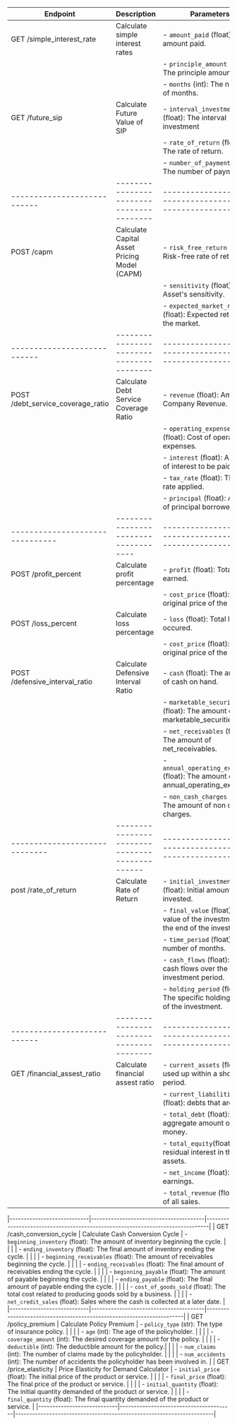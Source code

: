 | Endpoint                    | Description                                  | Parameters                                                |
|-----------------------------|----------------------------------------------|-----------------------------------------------------------|
| GET /simple_interest_rate   | Calculate simple interest rates              | - `amount_paid` (float): The amount paid.                 |
|                             |                                              | - `principle_amount` (float): The principle amount.       |
|                             |                                              | - `months` (int): The number of months.                   |
| GET /future_sip             | Calculate Future Value of SIP                | - `interval_investment` (float): The interval investment  |
|                             |                                              | - `rate_of_return` (float): The rate of return.           |
|                             |                                              | - `number_of_payments` (int): The number of payments.     |
| --------------------------- | ----------------------------------------     | --------------------------------------------------------- |
| POST /capm                  | Calculate Capital Asset Pricing Model (CAPM) | - `risk_free_return` (float): Risk-free rate of return.            |
|                             |                                              | - `sensitivity` (float): Asset's sensitivity.            |
|                             |                                              | - `expected_market_return` (float): Expected return of the market. |
| --------------------------- | ----------------------------------------     | --------------------------------------------------------- |
| POST /debt_service_coverage_ratio | Calculate Debt Service Coverage Ratio  | - `revenue` (float): Amount of Company Revenue.           |
|                                   |                                        | - `operating_expenses` (float): Cost of operating expenses.|
|                                   |                                        | - `interest` (float): Amount of interest to be paid       |
|                                   |                                        | - `tax_rate` (float): The tax rate applied.               |
|                                   |                                        | - `principal` (float): Amount of principal borrowed.      |
| -------------------------------   | ------------------------------------   | --------------------------------------------------------- |
| POST /profit_percent | Calculate profit percentage  | - `profit` (float): Total profit earned.           |
|                                   |                                        | - `cost_price` (float): The original price of the item |
| POST /loss_percent | Calculate loss percentage  | - `loss` (float): Total loss occured.           |
|                                   |                                        | - `cost_price` (float): The original price of the item |
| POST /defensive_interval_ratio | Calculate Defensive Interval Ratio        | - `cash` (float): The amount of cash on hand.             |
|                                |                                           | - `marketable_securities` (float): The amount of marketable_securities.|
|                                |                                           | - `net_receivables` (float): The amount of net_receivables.|
|                                |                                           | - `annual_operating_expenses` (float): The amount of annual_operating_expenses.|
|                                |                                           | - `non_cash_charges` (float): The amount of non cash charges.|
|-----------------------------|----------------------------------------------|-----------------------------------------------------------|
| post /rate_of_return   | Calculate Rate of Return                         | - `initial_investment` (float): Initial amount invested.                 |
|                             |                                              | - `final_value` (float): the value of the investment at the end of the investment.       |
|                             |                                              | - `time_period` (float): The number of months.                   |
|                             |                                              | - `cash_flows`  (float): A list of cash flows over the investment period.                   |
|                             |                                              | - `holding_period` (float): The specific holding period of the investment.                   |
| --------------------------- | ----------------------------------------     | --------------------------------------------------------- |
| GET /financial_assest_ratio   | Calculate financial assest ratio           | - `current_assets` (float): used up within a short period.                 |
|                             |                                            | - `current_liabilities` (float): debts that are due .       |
|                             |                                              | - `total_debt` (float): aggregate amount of money.                   |
|                             |                                              | - `total_equity`(float): residual interest in the assets.                   |
|                             |                                              | - `net_income` (float): net earnings.                   |
|                             |                                              | - `total_revenue` (float): sum of all sales.                   |

|----------------------------|----------------------------------------|-------------------------------------------------------------------------------|
| GET /cash_conversion_cycle | Calculate Cash Conversion Cycle  | - `beginning_inventory` (float): The amount of inventory beginning the cycle. |
|                            |                                  | - `ending_inventory` (float): The final amount of inventory ending the cycle. |
|                            |                                  | - `beginning_receivables` (float): The amount of receivables beginning the cycle. |
|                            |                                  | - `ending_receivables` (float): The final amount of receivables ending the cycle. |
|                            |                                  | - `beginning_payable` (float): The amount of payable beginning the cycle. |
|                            |                                  | - `ending_payable` (float): The final amount of payable ending the cycle. |
|                            |                                  | - `cost_of_goods_sold` (float): The total cost related to producing goods sold by a business. |
|                            |                                  | - `net_credit_sales` (float): Sales where the cash is collected at a later date. |
|----------------------------|----------------------------------------|----------------------------------------------------------------------|
| GET /policy_premium | Calculate Policy Premium                | - `policy_type` (str): The type of insurance policy. |
|                            |                                  | - `age` (int): The age of the policyholder. |
|                            |                                  | - `coverage_amount` (int): The desired coverage amount for the policy. |
|                            |                                  | - `deductible` (int): The deductible amount for the policy.|
|                            |                                  | - `num_claims` (int): The number of claims made by the policyholder. |
|                            |                                  | - `num_accidents` (int): The number of accidents the policyholder has been involved in. |
| GET /price_elasticity | Price Elasticity for Demand Calculator | - `initial_price` (float): 
The initial price of the product or service. |
|                            |                                  | - `final_price` (float): The final price of the product or service. |
|                            |                                  | - `initial_quantity` (float): The initial quantity demanded of the product or service. |
|                            |                                  | - `final_quantity` (float): The final quantity demanded of the product or service. |
|----------------------------|----------------------------------------|----------------------------------------------------------------------|


